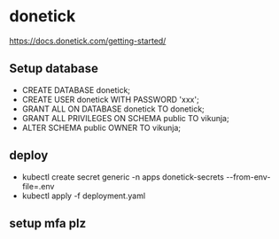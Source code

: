 # donetick

https://docs.donetick.com/getting-started/


## Setup database
* CREATE DATABASE donetick;
* CREATE USER donetick WITH PASSWORD 'xxx';
* GRANT ALL ON DATABASE donetick TO donetick;
* GRANT ALL PRIVILEGES ON SCHEMA public TO vikunja; 
* ALTER SCHEMA public OWNER TO vikunja;

## deploy
* kubectl create secret generic -n apps  donetick-secrets --from-env-file=.env 
* kubectl apply -f deployment.yaml

## setup mfa plz